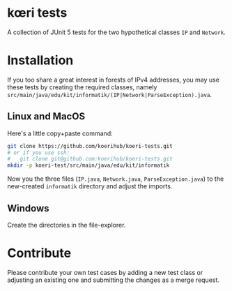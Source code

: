 # kœri tests

A collection of JUnit 5 tests for the two hypothetical classes `IP` and `Network`.

# Installation
If you too share a great interest in forests of IPv4 addresses, you may use these tests by creating the required
classes, namely `src/main/java/edu/kit/informatik/(IP|Network|ParseException).java`.

## Linux and MacOS
Here's a little copy+paste command:

```bash
git clone https://github.com/koerihub/koeri-tests.git
# or if you use ssh:
#   git clone git@github.com:koerihub/koeri-tests.git
mkdir -p koeri-test/src/main/java/edu/kit/informatik
```

Now you the three files (`IP.java`, `Network.java`, `ParseException.java`) to
the new-created `informatik` directory and adjust the imports.

## Windows
Create the directories in the file-explorer.

# Contribute
Please contribute your own test cases by adding a new test class or adjusting an existing one and submitting the changes
as a merge request.
